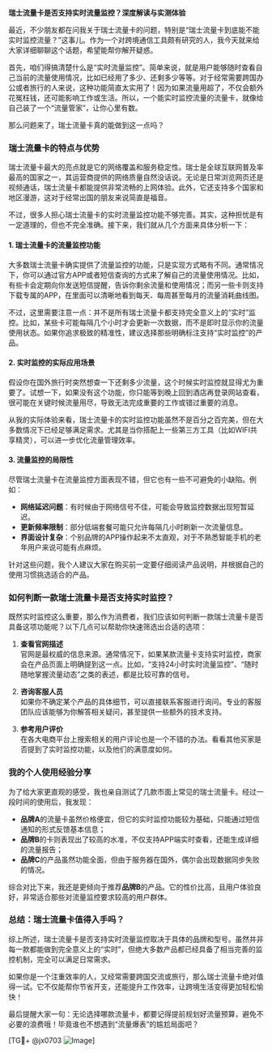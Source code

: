 **瑞士流量卡是否支持实时流量监控？深度解读与实测体验**

最近，不少朋友都在问我关于瑞士流量卡的问题，特别是“瑞士流量卡到底能不能实时监控流量？”这事儿。作为一个对跨境通信工具颇有研究的人，我今天就来给大家详细聊聊这个话题，希望能帮你解开疑惑。

首先，咱们得搞清楚什么是“实时流量监控”。简单来说，就是用户能够随时查看自己当前的流量使用情况，比如已经用了多少、还剩多少等等。对于经常需要跨国办公或者旅行的人来说，这种功能简直太实用了！因为如果流量用超了，不仅会额外花冤枉钱，还可能影响工作或生活。所以，一个能实时监控流量的流量卡，就像给自己装了一个“流量管家”，让你心里有数。

那么问题来了，瑞士流量卡真的能做到这一点吗？

### **瑞士流量卡的特点与优势**

瑞士流量卡最大的亮点就是它的网络覆盖和服务稳定性。瑞士是全球互联网普及率最高的国家之一，其运营商提供的网络质量自然没话说。无论是日常浏览网页还是视频通话，瑞士流量卡都能提供非常流畅的上网体验。此外，它还支持多个国家和地区漫游，这对于经常出国的朋友来说简直是福音。

不过，很多人担心瑞士流量卡的实时流量监控功能不够完善。其实，这种担忧是有一定道理的，但也不完全准确。接下来，我们就从几个方面来具体分析一下：

#### **1. 瑞士流量卡的流量监控功能**
大多数瑞士流量卡确实提供了流量监控的功能，只是实现方式略有不同。通常情况下，你可以通过官方APP或者短信查询的方式来了解自己的流量使用情况。比如，有些卡会定期向你发送短信提醒，告诉你剩余流量和使用情况；而另一些卡则支持下载专属的APP，在里面可以清晰地看到每天、每周甚至每月的流量消耗曲线图。

不过，这里需要注意一点：并不是所有瑞士流量卡都支持完全意义上的“实时”监控。比如，某些卡可能每隔几个小时才会更新一次数据，而不是即时显示你的流量使用状态。如果你追求极致的精准性，建议选择那些明确标注支持“实时监控”的产品。

#### **2. 实时监控的实际应用场景**
假设你在国外旅行时突然想查一下还剩多少流量，这个时候实时监控就显得尤为重要了。试想一下，如果没有这个功能，你只能等到晚上回到酒店再登录网站查看，很可能在关键时候流量用尽，导致无法完成重要的工作或错过重要的消息。

从我的实际体验来看，瑞士流量卡的实时监控功能虽然不是百分之百完美，但在大多数情况下已经足够满足需求。尤其是当你搭配上一些第三方工具（比如WIFI共享精灵），可以进一步优化流量管理效率。

#### **3. 流量监控的局限性**
尽管瑞士流量卡在流量监控方面表现不错，但它也有一些不可避免的小缺陷。例如：
- **网络延迟问题**：有时候由于网络信号不佳，可能会导致监控数据出现短暂延迟。
- **更新频率限制**：部分低端套餐可能只允许每隔几小时刷新一次流量信息。
- **界面设计复杂**：个别品牌的APP操作起来不太直观，对于不熟悉智能手机的老年用户来说可能有点麻烦。

针对这些问题，我个人建议大家在购买前一定要仔细阅读产品说明，并根据自己的使用习惯挑选适合的产品。

### **如何判断一款瑞士流量卡是否支持实时监控？**

既然实时监控这么重要，那么作为消费者，我们应该如何判断一款瑞士流量卡是否具备这项功能呢？以下几点可以帮助你快速筛选出合适的选项：

1. **查看官网描述**  
   官网是最权威的信息来源。通常情况下，如果某款流量卡支持实时监控，商家会在产品页面上明确提到这一点。比如，“支持24小时实时流量监控”、“随时随地掌握流量动态”之类的表述，都是比较可靠的信号。

2. **咨询客服人员**  
   如果你不确定某个产品的具体细节，可以直接联系客服进行询问。专业的客服团队应该能够为你解答相关疑问，甚至提供一些额外的技术支持。

3. **参考用户评价**  
   在各大电商平台上搜索相关的用户评论也是一个不错的办法。看看其他买家是否提到了实时监控功能，以及他们的满意度如何。

### **我的个人使用经验分享**

为了给大家更直观的感受，我也亲自测试了几款市面上常见的瑞士流量卡。经过一段时间的使用后，我发现：

- **品牌A**的流量卡虽然价格便宜，但它的实时监控功能较为基础，只能通过短信通知的形式反馈基本信息；
- **品牌B**的卡则表现出了较高的水准，不仅支持APP端实时查看，还能生成详细的流量报告；
- **品牌C**的产品虽然功能全面，但由于服务器在国外，偶尔会出现数据同步失败的情况。

综合对比下来，我还是更倾向于推荐**品牌B**的产品。它的性价比高，且用户体验良好，非常适合那些对流量监控要求较高的用户群体。

### **总结：瑞士流量卡值得入手吗？**

综上所述，瑞士流量卡是否支持实时流量监控取决于具体的品牌和型号。虽然并非每一款都能做到完全意义上的“实时”，但绝大多数产品都已经具备了相当完善的监控机制，完全可以满足日常需求。

如果你是一个注重效率的人，又经常需要跨国交流或旅行，那么瑞士流量卡绝对值得一试。它不仅能帮你节省开支，还能提升工作效率，让跨境生活变得更加轻松愉快！

最后提醒大家一句：无论选择哪款流量卡，都要记得提前规划好流量预算，避免不必要的浪费哦！毕竟谁也不想遇到“流量爆表”的尴尬局面吧？

[TG💪+ @jx0703 ![Image](https://github.com/user-attachments/assets/dbca1d08-cadb-493c-b0ec-ad6f7a83f270)]